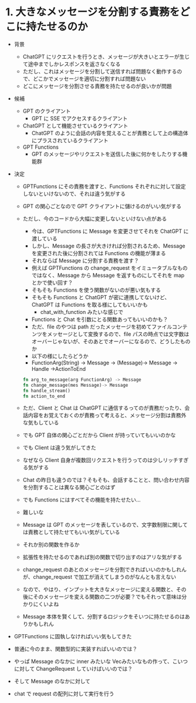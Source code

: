 # 1. 大きなメッセージを分割する責務をどこに持たせるのか

- 背景

  - ChatGPT にリクエストを行うとき、メッセージが大きいとエラーが生じて途中までしかレスポンスを返さなくなる
  - ただし、これはメッセージを分割して送信すれば問題なく動作するので、どこかでメッセージを適切に分割すれば問題ない
  - どこにメッセージを分割させる責務を持たせるのが良いかが問題

- 候補

  - GPT のクライアント
    - GPT に SSE でアクセスするクライアント
  - ChatGPT として機能させているクライアント
    - ChatGPT のように会話の内容を覚えることが責務として上の構造体にプラスされているクライアント
  - GPT Functions
    - GPT のメッセージやリクエストを送信した後に何かをしたりする機能群

- 決定

  - GPTFunctions にその責務を渡すと、Functions それぞれに対して設定しないといけないので、それは違う気がする
  - GPT の関心ごとなので GPT クライアントに儲けるのがいい気がする
  - ただし、今のコードから大幅に変更しないといけない点がある

    - 今は、GPTFunctions に Message を変更させてそれを ChatGPT に渡している
    - しかし、Message の長さが大きければ分割されるため、Message を変更された後に分割されては Functions の機能が薄まる
    - それならば Message に分割する責務を渡す？
    - 例えば GPTFunctions の change_request をイミュータブルなものではなく、Message から Message を返すものにしてそれを map とかで使い回す？
    - そもそも Functions を使う関数がないのが悪い気もする
    - そもそも Functions と ChatGPT が密に連携してないけど、ChatGPT は Functions を取る様にしてもいいかも
      - chat_with_function みたいな感じで
    - Functions と Chat を引数にとる関数あってもいいのかも？
    - ただ、file のやつは path だったメッセージを初めてファイルコンテンツをメッセージとして変換するので、file パスの時点では文字数はオーバーじゃないが、そのあとでオーバーになるので、どうしたものか
    - 以下の様にしたらどうか
    - FunctionArg(String) -> Message -> (Message)-> Message -> Handle ->ActionToEnd

    ```rust
    fn arg_to_message(arg FunctionArg) -> Message
    fn change_message(mes Message)-> Message
    fn handle_stream()
    fn action_to_end
    ```

  - ただ、Client と Chat は ChatGPT に通信するってのが責務だったり、会話内容をお覚えておくのが責務って考えると、メッセージ分割は責務外な気もしている
  - でも GPT 自体の関心ごとだから Client が持っていてもいいのかな
  - でも Client は違う気がしてきた
  - なぜなら Client 自身が複数回リクエストを行うってのは少しリッチすぎる気がする
  - Chat の昨日も違うのでは？そもそも、会話することと、問い合わせ内容を分割することは異なる関心ごとのはず
  - でも Functions にはすべてその機能を持たせたい...
  - 難しいな
  - Message は GPT のメッセージを表しているので、文字数制限に関しては責務として持たせてもいい気がしている
  - それか別の関数を作るか
  - 拡張性を持たせるのであれば別の関数で切り出すのはアリな気がする
  - change_request のあとのメッセージを分割できればいいのかもしれんが、change_request で加工が消えてしまうのがなんとも言えない
  - なので、やはり、インプットを大きなメッセージに変える関数と、その後にそのメッセージを変える関数の二つが必要？でもそれって意味は分かりにくいよね
  - Message 本体を賢くして、分割するロジックをそいつに持たせるのはありかもしれん

- GPTFunctions に固執しなければいい気もしてきた
- 普通に今のまま、関数型的に実装すればいいのでは？
- やっぱ Message のなかに inner みたいな Vec<String>みたいなもの作って、こいつに対して ChangeRequest していけばいいのでは？
- そして Message のなかに対して
- chat で request の配列に対して実行を行う

